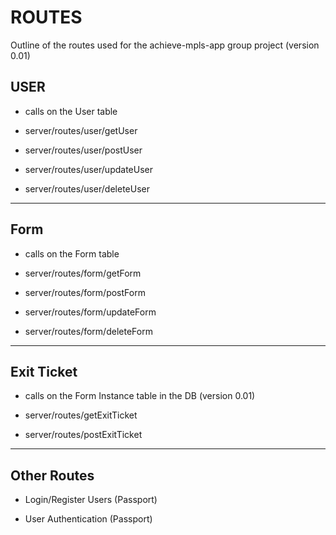 # ROUTES
Outline of the routes used for the achieve-mpls-app group project (version 0.01)

## USER
- calls on the User table

* server/routes/user/getUser

* server/routes/user/postUser

* server/routes/user/updateUser

* server/routes/user/deleteUser

---

## Form
- calls on the Form table
* server/routes/form/getForm

* server/routes/form/postForm

* server/routes/form/updateForm

* server/routes/form/deleteForm

---

## Exit Ticket
- calls on the Form Instance table in the DB (version 0.01)

* server/routes/getExitTicket

* server/routes/postExitTicket

---

## Other Routes

* Login/Register Users (Passport)

* User Authentication (Passport)
